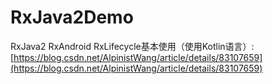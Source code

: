 # RxJava2Demo
RxJava2 RxAndroid RxLifecycle基本使用（使用Kotlin语言）:[https://blog.csdn.net/AlpinistWang/article/details/83107659](https://blog.csdn.net/AlpinistWang/article/details/83107659)
